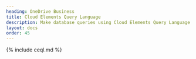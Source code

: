 ```yaml
---
heading: OneDrive Business
title: Cloud Elements Query Language
description: Make database queries using Cloud Elements Query Language.
layout: docs
order: 45
---
```


{% include ceql.md %}
